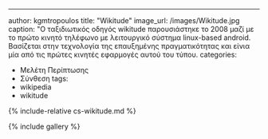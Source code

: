 ---
author: kgmtropoulos
title: "Wikitude"
image_url: /images/Wikitude.jpg
caption: "Ο ταξιδιωτικός οδηγός wikitude παρουσιάστηκε το 2008 μαζί με το πρώτο κινητό τηλέφωνο με λειτουργικό σύστημα linux-based android. Βασίζεται στην τεχνολογία της επαυξημένης πραγματικότητας και είνια μία από τις πρώτες κινητές εφαρμογές αυτού του τύπου.
categories:
  - Μελέτη Περίπτωσης
  - Σύνθεση
tags:
  - wikipedia
  - wikitude


{% include-relative cs-wikitude.md %}

{% include gallery %}
